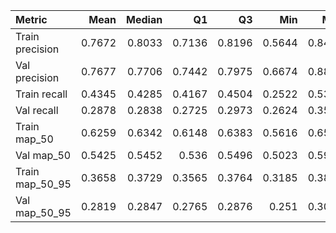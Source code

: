 | Metric          |   Mean |   Median |     Q1 |     Q3 |    Min |    Max |    Std |
|:----------------|-------:|---------:|-------:|-------:|-------:|-------:|-------:|
| Train precision | 0.7672 |   0.8033 | 0.7136 | 0.8196 | 0.5644 | 0.8485 | 0.0709 |
| Val precision   | 0.7677 |   0.7706 | 0.7442 | 0.7975 | 0.6674 | 0.8897 | 0.0353 |
| Train recall    | 0.4345 |   0.4285 | 0.4167 | 0.4504 | 0.2522 | 0.5372 | 0.0292 |
| Val recall      | 0.2878 |   0.2838 | 0.2725 | 0.2973 | 0.2624 | 0.3559 | 0.0177 |
| Train map_50    | 0.6259 |   0.6342 | 0.6148 | 0.6383 | 0.5616 | 0.6573 | 0.0176 |
| Val map_50      | 0.5425 |   0.5452 | 0.536  | 0.5496 | 0.5023 | 0.5912 | 0.0125 |
| Train map_50_95 | 0.3658 |   0.3729 | 0.3565 | 0.3764 | 0.3185 | 0.3833 | 0.0149 |
| Val map_50_95   | 0.2819 |   0.2847 | 0.2765 | 0.2876 | 0.251  | 0.3085 | 0.0097 |